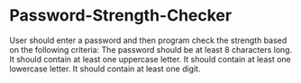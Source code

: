 # Password-Strength-Checker
User should enter a password and then program check the strength based on the following criteria:  The password should be at least 8 characters long. It should contain at least one uppercase letter. It should contain at least one lowercase letter. It should contain at least one digit.
